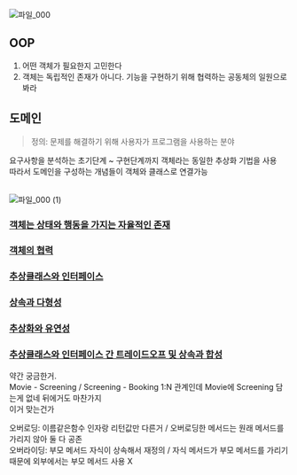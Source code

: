 ![파일_000](https://user-images.githubusercontent.com/36736904/156867877-a08bcaa2-3377-46ee-9499-f84eb028fc22.png)

## OOP
1. 어떤 객체가 필요한지 고민한다
2. 객체는 독립적인 존재가 아니다. 기능을 구현하기 위해 협력하는 공동체의 일원으로 봐라


## 도메인
> 정의: 문제를 해결하기 위해 사용자가 프로그램을 사용하는 분야

요구사항을 분석하는 초기단계 ~ 구현단계까지 객체라는 동일한 추상화 기법을 사용  
따라서 도메인을 구성하는 개념들이 객체와 클래스로 연결가능  
<br>

![파일_000 (1)](https://user-images.githubusercontent.com/36736904/156868445-44eab730-230e-45a7-b9a8-09128417a336.png)


### [객체는 상태와 행동을 가지는 자율적인 존재](https://github.com/hanbi97/object/issues/5)
### [객체의 협력](https://github.com/hanbi97/object/issues/6)
### [추상클래스와 인터페이스](https://github.com/hanbi97/object/issues/7)
### [상속과 다형성](https://github.com/hanbi97/object/issues/8)
### [추상화와 유연성](https://github.com/hanbi97/object/issues/9)
### [추상클래스와 인터페이스 간 트레이드오프 및 상속과 합성](https://github.com/hanbi97/object/issues/10)

약간 궁금한거.  
Movie - Screening / Screening - Booking 1:N 관계인데 Movie에 Screening 담는게 없네 뒤에거도 마찬가지  
이거 맞는건가

오버로딩: 이름같은함수 인자랑 리턴값만 다른거 / 오버로딩한 메서드는 원래 메서드를 가리지 않아 둘 다 공존  
오버라이딩: 부모 메서드 자식이 상속해서 재정의 / 자식 메서드가 부모 메서드를 가리기 때문에 외부에서는 부모 메서드 사용 X
